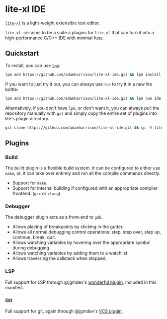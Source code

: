 # lite-xl IDE

[`lite-xl`](https://github.com/lite-xl/lite-xl) is a light-weight extensible text editor.

`lite-xl-ide` aims to be a suite a plugins for `lite-xl` that can turn it into a high-performance C/C++ IDE with minimal fuss.

## Quickstart

To install, you can use [`lpm`](https://github.com/adamharrison/lite-xl-plugin-manager):

```bash
lpm add https://github.com/adamharrison/lite-xl-ide.git && lpm install ide
```

If you want to just try it out, you can always use `run` to try it in a new lite bottle:

```bash
lpm add https://github.com/adamharrison/lite-xl-ide.git && lpm run ide
```

Alternatively, if you don't have `lpm`, or don't want it, you can always pull the repository manually with `git`
and simply copy the entire set of plugins into lite's plugin directory.

```bash
git clone https://github.com/adamharrison/lite-xl-ide.git && cp -R lite-xl-ide/plugins ~/.config/lite-xl-/plugins
```

## Plugins

### Build

The build plugin is a flexible build system. It can be configured to either use `make`, or, it can take over entirely
and run all the compile commands directly.

* Support for `make`.
* Support for internal building if configured with an appropriate compiler frontend. (`gcc` or `clang`).

### Debugger

The debugger plugin acts as a front-end to `gdb`.

* Allows placing of breakpoints by clicking in the gutter.
* Allows all normal debugging control operations: step, step over, step up, continue, break, quit.
* Allows watching variables by hovering over the appropriate symbol during debugging.
* Allows watching variables by adding them to a watchlist.
* Allows traversing the callstack when stopped.

### LSP

Full support for LSP through @jgmdev's [wonderful plugin](https://github.com/lite-xl/lite-xl-lsp), included in this manifest.

### Git

Full support for git, again through @jgmdev's [VCS plugin](https://github.com/lite-xl/lite-xl-plugins).
